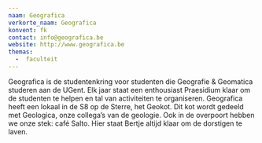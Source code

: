 ```yaml
---
naam: Geografica
verkorte_naam: Geografica
konvent: fk
contact: info@geografica.be
website: http://www.geografica.be
themas:
  -  faculteit
---
```


Geografica is de studentenkring voor studenten die Geografie & Geomatica studeren aan de UGent. Elk jaar staat een enthousiast Praesidium klaar om de studenten te helpen en tal van activiteiten te organiseren. Geografica heeft een lokaal in de S8 op de Sterre, het Geokot. Dit kot wordt gedeeld met Geologica, onze collega’s van de geologie. Ook in de overpoort hebben we onze stek: café Salto. Hier staat Bertje altijd klaar om de dorstigen te laven.
